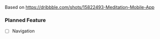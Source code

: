 Based on https://dribbble.com/shots/15822493-Meditation-Mobile-App



### Planned Feature
- [ ] Navigation

[comment]: <> (- [ ] )